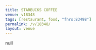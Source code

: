 ```yaml
---
title: STARBUCKS COFFEE
venue: v18348
tags: [restaurant, food, "fhrs:83498"]
permalink: /v/18348/
layout: venue
---
```

null